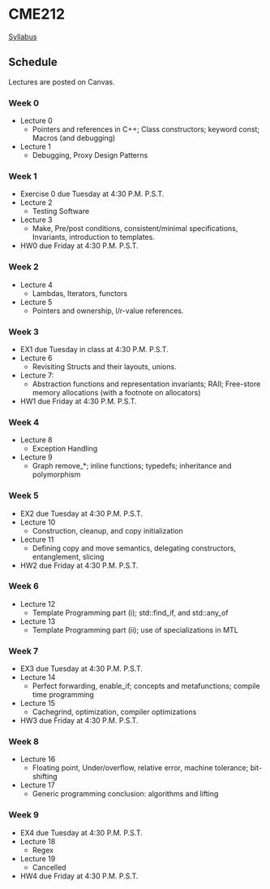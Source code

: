 # CME212
[Syllabus](https://github.com/cme212/course/blob/master/syllabus.md)

## Schedule
Lectures are posted on Canvas.
### Week 0
  - Lecture 0
    - Pointers and references in C++; Class constructors; keyword const; Macros (and debugging)
  - Lecture 1
    - Debugging, Proxy Design Patterns
### Week 1
 - Exercise 0 due Tuesday at 4:30 P.M. P.S.T.
 - Lecture 2
   - Testing Software
 - Lecture 3
   - Make, Pre/post conditions, consistent/minimal specifications, Invariants, introduction to templates.
 - HW0 due Friday at 4:30 P.M. P.S.T.
### Week 2
 - Lecture 4
   - Lambdas, Iterators, functors
 - Lecture 5
   - Pointers and ownership, l/r-value references.
### Week 3
 - EX1  due Tuesday in class at 4:30 P.M. P.S.T.
 - Lecture 6 
   - Revisiting Structs and their layouts, unions.
 - Lecture 7: 
   - Abstraction functions and representation invariants; RAII; Free-store memory allocations (with a footnote on allocators)
 - HW1 due Friday at 4:30 P.M. P.S.T.
### Week 4
 - Lecture 8 
   - Exception Handling
 - Lecture 9
   - Graph remove_\*; inline functions; typedefs; inheritance and polymorphism
### Week 5
 - EX2 due Tuesday at 4:30 P.M. P.S.T.
 - Lecture 10
   - Construction, cleanup, and copy initialization
 - Lecture 11
   - Defining copy and move semantics, delegating constructors, entanglement, slicing
 - HW2 due Friday at 4:30 P.M. P.S.T.
### Week 6
 - Lecture 12 
   - Template Programming part (i); std::find_if, and std::any_of
 - Lecture 13
   - Template Programming part (ii); use of specializations in MTL
### Week 7
 - EX3 due Tuesday at 4:30 P.M. P.S.T.
 - Lecture 14
   - Perfect forwarding, enable_if; concepts and metafunctions; compile time programming
 - Lecture 15
   - Cachegrind, optimization, compiler optimizations
 - HW3 due Friday at 4:30 P.M. P.S.T.
### Week 8
 - Lecture 16
   - Floating point, Under/overflow, relative error, machine tolerance; bit-shifting
 - Lecture 17
   - Generic programming conclusion: algorithms and lifting
### Week 9
 - EX4 due Tuesday at 4:30 P.M. P.S.T.
 - Lecture 18
   - Regex
 - Lecture 19
   - Cancelled
 - HW4 due Friday at 4:30 P.M. P.S.T.















